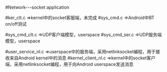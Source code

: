 #Network---socket application

#ker_clt.c 		=>kernel中的socket客服端，未完成
#sys_cmd.c 		=>Android中BT on/off测试

#sys_cmd_clt.c  	=>UDP客户端模型，userspace
#sys_cmd_ser.c 		=>UDP服务端模型，userspace

#user_service_nl.c 	=>userspace中的服务端，采用netlinksocket编程，用于接收来自Android kernel中的消息
#kernel_client_nl.c 	=>kernel中的socket客户端，采用netlinksocket编程，用于向Android userspace发送消息
		
